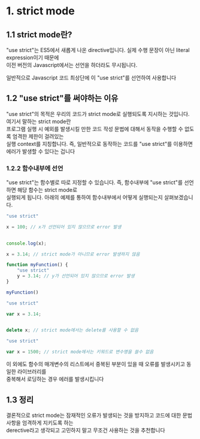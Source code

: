 # 1. strict mode 

## 1.1 strict mode란?

"use strict"는 ES5에서 새롭게 나온 directive입니다. 실제 수행 문장이 아닌 literal expression이기 때문에  
이전 버전의 Javascript에서는 선언을 하더라도 무시됩니다.  

일반적으로 Javascript 코드 최상단에 이 "use strict"를 선언하여 사용합니다     

## 1.2 "use strict"를 써야하는 이유

"use strict"의 목적은 우리의 코드가 strict mode로 실행되도록 지시하는 것입니다. 여기서 말하는 strict mode란  
프로그램 실행 시 예외를 발생시킬 만한 코드 작성 문법에 대해서 동작을 수행할 수 없도록 엄격한 제한이 걸려있는  
실행 context를 지칭합니다. 즉, 일반적으로 동작하는 코드를 "use strict"를 이용하면 에러가 발생할 수 있다는 겁니다 

### 1.2.2 함수내부에 선언

"use strict"는 함수별로 따로 지정할 수 있습니다. 즉, 함수내부에 "use strict"를 선언하면 해당 함수는 strict mode로  
실행되게 됩니다. 아래의 예제를 통하여 함수내부에서 어떻게 실행되는지 살펴보겠습니다.

```javascript
"use strict"

x = 100; // x가 선언되어 있지 않으므로 error 발생
  

console.log(x);
```

```javascript
x = 3.14; // strict mode가 아니므로 error 발생하지 않음

function myFunction() {
    "use strict"
    y = 3.14; // y가 선언되어 있지 않으므로 error 발생    
}

myFunction()
```

```javascript
"use strict"

var x = 3.14;
  

delete x; // strict mode에서는 delete를 사용할 수 없음
```

```javascript
"use strict"

var x = 1500; // strict mode에서는 키워드로 변수명을 쓸수 없음
```

이 외에도 함수의 매개변수의 리스트에서 중복된 부분이 있을 때 오류를 발생시키고 동일한 라이브러리를    
중복해서 로딩하는 경우 에러를 발생시킵니다

## 1.3 정리

결론적으로 strict mode는 잠재적인 오류가 발생되는 것을 방지하고 코드에 대한 문법 사항을 엄격하게 지키도록 하는    
derective라고 생각되고 고민하지 말고 무조건 사용하는 것을 추천합니다

